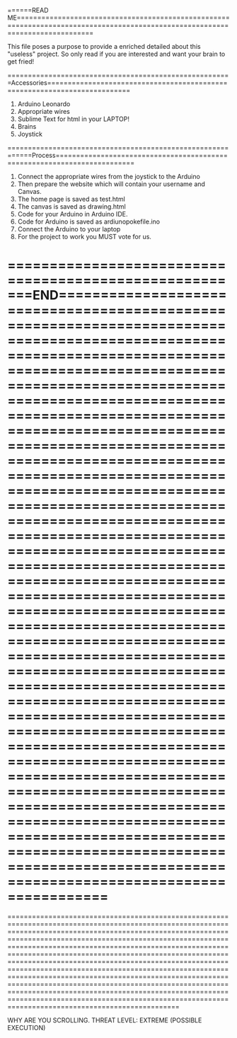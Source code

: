 
======READ ME===============================================================================================================================

This file poses a purpose to provide a enriched detailed about this "useless" project. So only read if you are interested and want your brain to get fried!

=======================================================Accessories==========================================================================
1. Arduino Leonardo
2. Appropriate wires
3. Sublime Text for html in your LAPTOP!
4. Brains 
5. Joystick

============================================================Process=========================================================================
1. Connect the appropriate wires from the joystick to the Arduino
2. Then prepare the website which will contain your username and Canvas.
3. The home page is saved as test.html
4. The canvas is saved as drawing.html
5. Code for your Arduino in Arduino IDE.
6. Code for Arduino is saved as ardiunopokefile.ino
7. Connect the Arduino to your laptop
8. For the project to work you MUST vote for us.
 
=======================================================END======================================================================================================================================================================================================================================================================================================================================================================================================================================================================================================================================================================================================================================================================================================================================================================================================================================================================================================================================================================================================================================================================================
==============================================================================================================================================================================================================================================================================================================================================================================================================================
==================================================================================================================================================================================================================================================================================================================================================================================================================================================================================================================================================================================================================================================================================================================






WHY ARE YOU SCROLLING. THREAT LEVEL: EXTREME (POSSIBLE EXECUTION)

